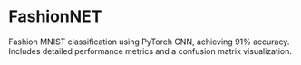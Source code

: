 # FashionNET
Fashion MNIST classification using PyTorch CNN, achieving 91% accuracy. Includes detailed performance metrics and a confusion matrix visualization.
